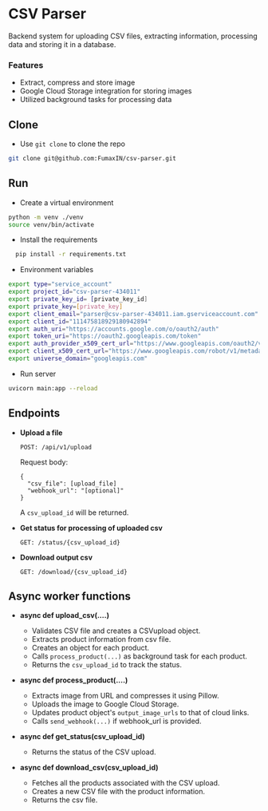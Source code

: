 # CSV Parser

Backend system for uploading CSV files, extracting information, processing data and storing it in a database.

### Features
* Extract, compress and store image
* Google Cloud Storage integration for storing images
* Utilized background tasks for processing data


## Clone

* Use `git clone` to clone the repo
```bash
git clone git@github.com:FumaxIN/csv-parser.git
```

## Run

* Create a virtual environment
```bash
python -m venv ./venv
source venv/bin/activate
```

* Install the requirements
```bash
  pip install -r requirements.txt
```

* Environment variables
```bash
export type="service_account"
export project_id="csv-parser-434011"
export private_key_id= [private_key_id]
export private_key=[private_key]
export client_email="parser@csv-parser-434011.iam.gserviceaccount.com"
export client_id="111475818929180942894"
export auth_uri="https://accounts.google.com/o/oauth2/auth"
export token_uri="https://oauth2.googleapis.com/token"
export auth_provider_x509_cert_url="https://www.googleapis.com/oauth2/v1/certs"
export client_x509_cert_url="https://www.googleapis.com/robot/v1/metadata/x509/parser%40csv-parser-434011.iam.gserviceaccount.com"
export universe_domain="googleapis.com"
```

* Run server
```bash
uvicorn main:app --reload
```

## Endpoints

* **Upload a file**
    ```
    POST: /api/v1/upload
    ```
    Request body:
    ```
    {
      "csv_file": [upload_file]
      "webhook_url": "[optional]"
    }
    ```
  A `csv_upload_id` will be returned.

* **Get status for processing of uploaded csv**
    ```
    GET: /status/{csv_upload_id}
    ```
  
* **Download output csv**
    ```
    GET: /download/{csv_upload_id}
    ```
  

## Async worker functions

* **async def upload_csv(....)**
    * Validates CSV file and creates a CSVupload object.
    * Extracts product information from csv file.
    * Creates an object for each product.
    * Calls `process_product(...)` as background task for each product.
    * Returns the `csv_upload_id` to track the status.


* **async def process_product(....)**
    * Extracts image from URL and compresses it using Pillow.
    * Uploads the image to Google Cloud Storage.
    * Updates product object's `output_image_urls` to that of cloud links.
    * Calls `send_webhook(...)` if webhook_url is provided.


* **async def get_status(csv_upload_id)** 
    * Returns the status of the CSV upload.


* **async def download_csv(csv_upload_id)**
    * Fetches all the products associated with the CSV upload.
    * Creates a new CSV file with the product information.
    * Returns the csv file.
